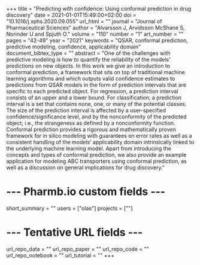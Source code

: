 +++
title = "Predicting with confidence: Using conformal prediction in drug discovery"
date = 2021-01-01T15:49:00+02:00
doi = "10.1016/j.xphs.2020.09.055"
url_html = ""
journal = "Journal of Pharmaceutical Sciences"
author = "Alvarsson J, Arvidsson McShane S, Norinder U and Spjuth O."
volume = "110"
number = "1"
art_number = ""
pages = "42-49"
year = "2021"
keywords = "QSAR, conformal prediction, predictive modeling, confidence, applicability domain"
document_bibtex_type = ""
abstract = "One of the challenges with predictive modeling is how to quantify the reliability of the models’ predictions on new objects. In this work we give an introduction to conformal prediction, a framework that sits on top of traditional machine learning algorithms and which outputs valid confidence estimates to predictions from QSAR models in the form of prediction intervals that are specific to each predicted object. For regression, a prediction interval consists of an upper and a lower bound. For classification, a prediction interval is a set that contains none, one, or many of the potential classes. The size of the prediction interval is affected by a user-specified confidence/significance level, and by the nonconformity of the predicted object; i.e., the strangeness as defined by a nonconformity function. Conformal prediction provides a rigorous and mathematically proven framework for in silico modeling with guarantees on error rates as well as a consistent handling of the models’ applicability domain intrinsically linked to the underlying machine learning model. Apart from introducing the concepts and types of conformal prediction, we also provide an example application for modeling ABC transporters using conformal prediction, as well as a discussion on general implications for drug discovery."
# --- Pharmb.io custom fields ---
short_summary = ""
users = ["olas"]
projects = [""]
# --- Tentative URL fields ---
url_repo_data = ""
url_repo_paper = ""
url_repo_code = ""
url_repo_notebook = ""
url_tutorial = ""
+++
